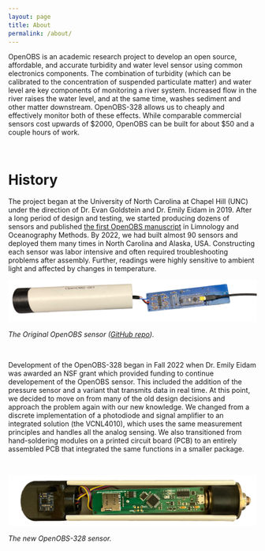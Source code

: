 ```yaml
---
layout: page
title: About
permalink: /about/
---
```


OpenOBS is an academic research project to develop an open source, affordable, and accurate turbidity and water level sensor using common electronics components. The combination of turbidity (which can be calibrated to the concentration of suspended particulate matter) and water level are key components of monitoring a river system. Increased flow in the river raises the water level, and at the same time, washes sediment and other matter downstream. OpenOBS-328 allows us to cheaply and effectively monitor both of these effects. While comparable commercial sensors cost upwards of $2000, OpenOBS can be built for about $50 and a couple hours of work. 


&nbsp;

# History 
The project began at the University of North Carolina at Chapel Hill (UNC) under the direction of Dr. Evan Goldstein and Dr. Emily Eidam in 2019. After a long period of design and testing, we started producing dozens of sensors and published [the first OpenOBS manuscript](https://aslopubs.onlinelibrary.wiley.com/doi/abs/10.1002/lom3.10469) in Limnology and Oceanography Methods. By 2022, we had built almost 90 sensors and deployed them many times in North Carolina and Alaska, USA. Constructing each sensor was labor intensive and often required troubleshooting problems after assembly. Further, readings were highly sensitive to ambient light and affected by changes in temperature. 

![image](./assets/images/OBS1.png)

*The Original OpenOBS sensor ([GitHub repo](https://github.com/tedlanghorst/OpenOBS)).*

&nbsp;

Development of the OpenOBS-328 began in Fall 2022 when Dr. Emily Eidam was awarded an NSF grant which provided funding to continue developement of the OpenOBS sensor. This included the addition of the pressure sensor and a variant that transmits data in real time. At this point, we decided to move on from many of the old design decisions and approach the problem again with our new knowledge. We changed from a discrete implementation of a photodiode and signal amplifier to an integrated solution (the VCNL4010), which uses the same measurement principles and handles all the analog sensing. We also transitioned from hand-soldering modules on a printed circuit board (PCB) to an entirely assembled PCB that integrated the same functions in a smaller package.

&nbsp;

![image](./assets/images/OpenOBS-328-front.png)

*The new OpenOBS-328 sensor.*








